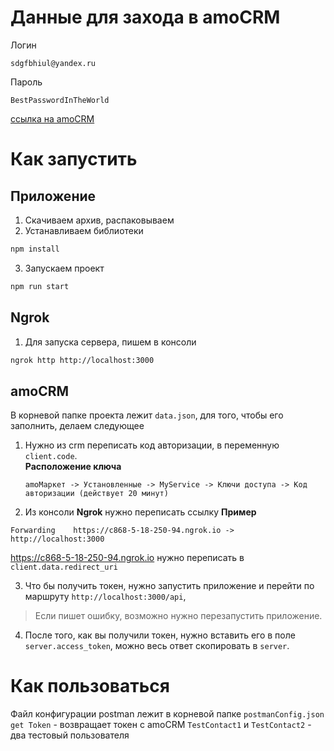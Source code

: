 # Данные для захода в amoCRM

Логин

```
sdgfbhiul@yandex.ru
```

Пароль

```
BestPasswordInTheWorld
```

[ссылка на amoCRM](https://sdgfbhiul.amocrm.ru/settings/profile/)

# Как запустить

## Приложение

1. Скачиваем архив, распаковываем
2. Устанавливаем библиотеки

```bash
npm install
```

3. Запускаем проект

```bash
npm run start
```

## Ngrok

1. Для запуска сервера, пишем в консоли

```bash
ngrok http http://localhost:3000
```

## amoCRM

В корневой папке проекта лежит `data.json`, для того, чтобы его заполнить, делаем следующее

1. Нужно из crm переписать код авторизации, в переменную `client.code`. \
   **Расположение ключа** 
   ```
   amoМаркет -> Установленные -> MyService -> Ключи доступа -> Код авторизации (действует 20 минут)
   ```
2. Из консоли **Ngrok** нужно переписать ссылку
   **Пример**

```
Forwarding    https://c868-5-18-250-94.ngrok.io -> http://localhost:3000
```

https://c868-5-18-250-94.ngrok.io нужно переписать в `client.data.redirect_uri`
   
3. Что бы получить токен, нужно запустить приложение и перейти по маршруту `http://localhost:3000/api`,

> Если пишет ошибку, возможно нужно перезапустить приложение.

4. После того, как вы получили токен, нужно вставить его в поле `server.access_token`, можно весь ответ скопировать в `server`.


# Как пользоваться

Файл конфигурации postman лежит в корневой папке `postmanConfig.json`
`get Token` - возвращает токен с amoCRM
`TestContact1` и `TestContact2` - два тестовый пользователя
